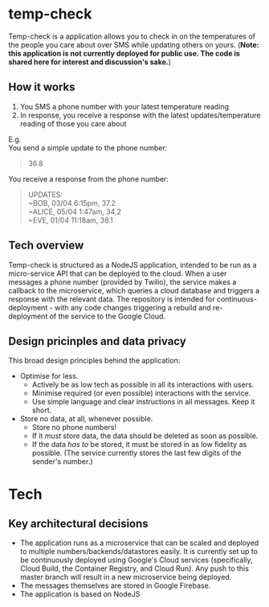 # temp-check
Temp-check is a application allows you to check in on the temperatures of the people you care about over SMS while updating others on yours. (**Note: this application is not currently deployed for public use. The code is shared here for interest and discussion's sake.**)

## How it works
1) You SMS a phone number with your latest temperature reading
2) In response, you receive a response with the latest updates/temperature reading of those you care about

E.g.  
You send a simple update to the phone number:  
> 36.8  

You receive a response from the phone number:  

> UPDATES:  
> ~BOB, 03/04 6:15pm, 37.2  
> ~ALICE, 05/04 1:47am, 34.2  
> ~EVE, 01/04 11:18am, 38.1   

## Tech overview

Temp-check is structured as a NodeJS application, intended to be run as a micro-service API that can be deployed to the cloud. When a user messages a phone number (provided by Twilio), the service makes a callback to the microservice, which queries a cloud database and triggers a response with the relevant data. The repository is intended for continuous-deployment - with any code changes triggering a rebuild and re-deployment of the service to the Google Cloud.

## Design pricinples and data privacy

This broad design principles behind the application:
- Optimise for less.
  - Actively be as low tech as possible in all its interactions with users. 
  - Minimise required (or even possible) interactions with the service.  
  - Use simple language and clear instructions in all messages. Keep it short. 
- Store no data, at all, whenever possible.
  - Store no phone numbers! 
  - If it _must_ store data, the data should be deleted as soon as possible.  
  - If the data _has to_ be stored, it must be stored in as low fidelity as possible. (The service currently  stores the last few digits of the sender's number.)

# Tech
## Key architectural decisions
- The application runs as a microservice that can be scaled and deployed to multiple numbers/backends/datastores easily. It is currently set up to be continuously deployed using Google's Cloud services (specifically, Cloud Build, the Container Registry, and Cloud Run). Any push to this master branch will result in a new microservice being deployed.
- The messages themselves are stored in Google Firebase. 
- The application is based on NodeJS
